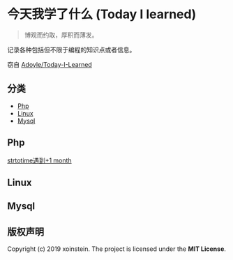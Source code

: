 # 今天我学了什么 (Today I learned)

> 博观而约取，厚积而薄发。

记录各种包括但不限于编程的知识点或者信息。

窃自 [Adoyle/Today-I-Learned](https://github.com/adoyle-h/Today-I-Learned)



## 分类

- [Php](#php)
- [Linux](#linux)
- [Mysql](#mysql)



## Php

[strtotime遇到+1 month](php/strtotime.md)



## Linux





## Mysql





## 版权声明

Copyright (c) 2019 xoinstein. The project is licensed under the **MIT License**.

